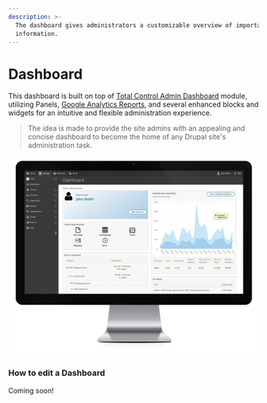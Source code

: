 ```yaml
---
description: >-
  The dashboard gives administrators a customizable overview of important site
  information.
---
```


# Dashboard

This dashboard is built on top of [Total Control Admin Dashboard](https://www.drupal.org/project/total_control) module, utilizing Panels, [Google Analytics Reports](https://www.drupal.org/project/google_analytics_reports), and several enhanced blocks and widgets for an intuitive and flexible administration experience.  


> The idea is made to provide the site admins with an appealing and concise dashboard to become the home of any Drupal site's administration task.

![Varbase Total Control Admin Dashboard](../../.gitbook/assets/varbase-total-control-admin-dashboard-imac_0.png)

### How to edit a Dashboard

Coming soon!


